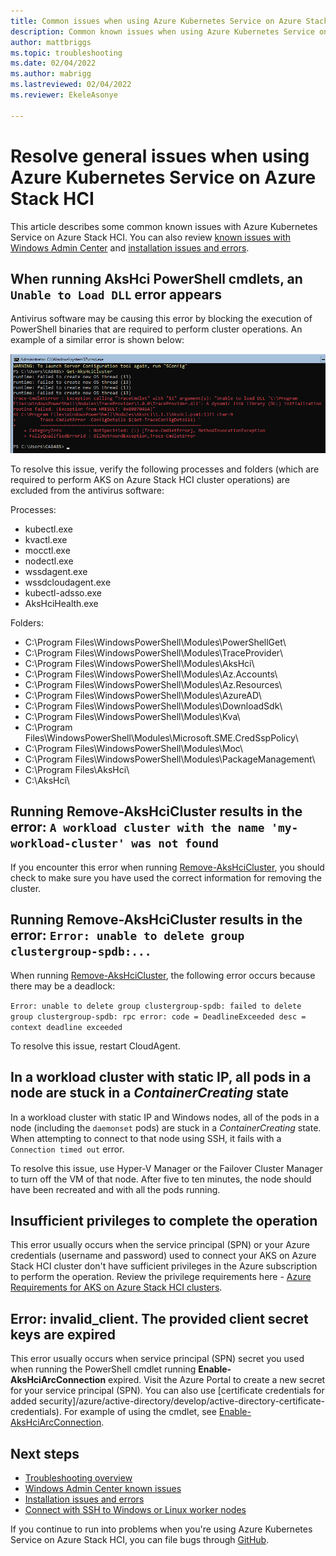 ```yaml
---
title: Common issues when using Azure Kubernetes Service on Azure Stack HCI 
description: Common known issues when using Azure Kubernetes Service on Azure Stack HCI 
author: mattbriggs
ms.topic: troubleshooting
ms.date: 02/04/2022
ms.author: mabrigg 
ms.lastreviewed: 02/04/2022
ms.reviewer: EkeleAsonye

---
```


# Resolve general issues when using Azure Kubernetes Service on Azure Stack HCI
This article describes some common known issues with Azure Kubernetes Service on Azure Stack HCI. You can also review [known issues with Windows Admin Center](known-issues-windows-admin-center.md) and [installation issues and errors](known-issues-installation.md).

## When running AksHci PowerShell cmdlets, an `Unable to Load DLL` error appears

Antivirus software may be causing this error by blocking the execution of PowerShell binaries that are required to perform cluster operations. An example of a similar error is shown below:

[ ![Deployment: Connecting to remote server localhost failed.](media/known-issues/get-akshcicluster-error.png) ](media/known-issues/get-akshcicluster-error.png#lightbox)

To resolve this issue, verify the following processes and folders (which are required to perform AKS on Azure Stack HCI cluster operations) are excluded from the antivirus software:

Processes:
- kubectl.exe
- kvactl.exe
- mocctl.exe
- nodectl.exe
- wssdagent.exe
- wssdcloudagent.exe
- kubectl-adsso.exe
- AksHciHealth.exe

Folders:
- C:\Program Files\WindowsPowerShell\Modules\PowerShellGet\
- C:\Program Files\WindowsPowerShell\Modules\TraceProvider\
- C:\Program Files\WindowsPowerShell\Modules\AksHci\
- C:\Program Files\WindowsPowerShell\Modules\Az.Accounts\
- C:\Program Files\WindowsPowerShell\Modules\Az.Resources\
- C:\Program Files\WindowsPowerShell\Modules\AzureAD\
- C:\Program Files\WindowsPowerShell\Modules\DownloadSdk\
- C:\Program Files\WindowsPowerShell\Modules\Kva\
- C:\Program Files\WindowsPowerShell\Modules\Microsoft.SME.CredSspPolicy\
- C:\Program Files\WindowsPowerShell\Modules\Moc\
- C:\Program Files\WindowsPowerShell\Modules\PackageManagement\
- C:\Program Files\AksHci\
- C:\AksHci\

## Running Remove-AksHciCluster results in the error: `A workload cluster with the name 'my-workload-cluster' was not found`

If you encounter this error when running [Remove-AksHciCluster](./reference/ps/remove-akshcicluster.md), you should check to make sure you have used the correct information for removing the cluster.

## Running Remove-AksHciCluster results in the error: `Error: unable to delete group clustergroup-spdb:...`

When running [Remove-AksHciCluster](./reference/ps/remove-akshcicluster.md), the following error occurs because there may be a deadlock:

`Error: unable to delete group clustergroup-spdb: failed to delete group clustergroup-spdb: rpc error: code = DeadlineExceeded desc = context deadline exceeded`

To resolve this issue, restart CloudAgent. 

## In a workload cluster with static IP, all pods in a node are stuck in a _ContainerCreating_ state
In a workload cluster with static IP and Windows nodes, all of the pods in a node (including the `daemonset` pods) are stuck in a _ContainerCreating_ state. When attempting to connect to that node using SSH, it fails with a `Connection timed out` error.

To resolve this issue, use Hyper-V Manager or the Failover Cluster Manager to turn off the VM of that node. After five to ten minutes, the node should have been recreated and with all the pods running.
## Insufficient privileges to complete the operation

This error usually occurs when the service principal (SPN) or your Azure credentials (username and password) used to connect your AKS on Azure Stack HCI cluster don't have sufficient privileges in the Azure subscription to perform the operation. Review the privilege requirements here - [Azure Requirements for AKS on Azure Stack HCI clusters](/azure-stack/aks-hci/system-requirements#azure-requirements).

## Error: invalid_client. The provided client secret keys are expired

This error usually occurs when service principal (SPN) secret you used when running the PowerShell cmdlet running **Enable-AksHciArcConnection** expired. Visit the Azure Portal to create a new secret for your service principal (SPN). You can also use [certificate credentials for added security]/azure/active-directory/develop/active-directory-certificate-credentials). For example of using the cmdlet, see [Enable-AksHciArcConnection](./reference/ps/enable-akshciarcconnection.md).

## Next steps

- [Troubleshooting overview](troubleshoot-overview.md)
- [Windows Admin Center known issues](known-issues-windows-admin-center.md)
- [Installation issues and errors](known-issues-installation.md)
- [Connect with SSH to Windows or Linux worker nodes](./ssh-connection.md)

If you continue to run into problems when you're using Azure Kubernetes Service on Azure Stack HCI, you can file bugs through [GitHub](https://aka.ms/aks-hci-issues).
